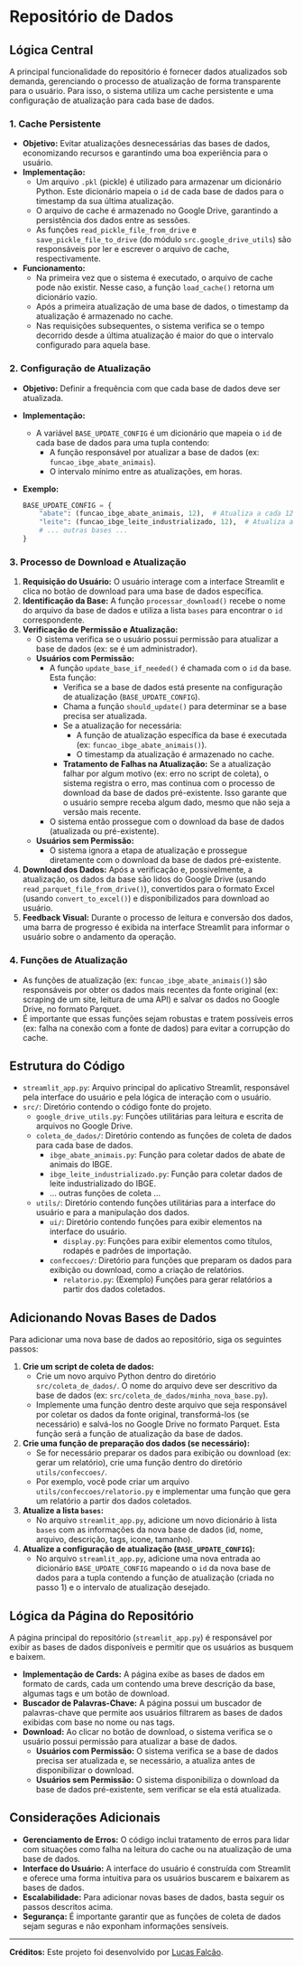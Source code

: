 # Repositório de Dados

## Lógica Central

A principal funcionalidade do repositório é fornecer dados atualizados sob demanda, gerenciando o processo de atualização de forma transparente para o usuário. Para isso, o sistema utiliza um cache persistente e uma configuração de atualização para cada base de dados.

### 1. Cache Persistente

*   **Objetivo:** Evitar atualizações desnecessárias das bases de dados, economizando recursos e garantindo uma boa experiência para o usuário.
*   **Implementação:**
    *   Um arquivo `.pkl` (pickle) é utilizado para armazenar um dicionário Python. Este dicionário mapeia o `id` de cada base de dados para o timestamp da sua última atualização.
    *   O arquivo de cache é armazenado no Google Drive, garantindo a persistência dos dados entre as sessões.
    *   As funções `read_pickle_file_from_drive` e `save_pickle_file_to_drive` (do módulo `src.google_drive_utils`) são responsáveis por ler e escrever o arquivo de cache, respectivamente.
*   **Funcionamento:**
    *   Na primeira vez que o sistema é executado, o arquivo de cache pode não existir. Nesse caso, a função `load_cache()` retorna um dicionário vazio.
    *   Após a primeira atualização de uma base de dados, o timestamp da atualização é armazenado no cache.
    *   Nas requisições subsequentes, o sistema verifica se o tempo decorrido desde a última atualização é maior do que o intervalo configurado para aquela base.

### 2. Configuração de Atualização

*   **Objetivo:** Definir a frequência com que cada base de dados deve ser atualizada.
*   **Implementação:**
    *   A variável `BASE_UPDATE_CONFIG` é um dicionário que mapeia o `id` de cada base de dados para uma tupla contendo:
        *   A função responsável por atualizar a base de dados (ex: `funcao_ibge_abate_animais`).
        *   O intervalo mínimo entre as atualizações, em horas.
*   **Exemplo:**

    ```python
    BASE_UPDATE_CONFIG = {
        "abate": (funcao_ibge_abate_animais, 12),  # Atualiza a cada 12 horas
        "leite": (funcao_ibge_leite_industrializado, 12),  # Atualiza a cada 12 horas
        # ... outras bases ...
    }
    ```

### 3. Processo de Download e Atualização

1.  **Requisição do Usuário:** O usuário interage com a interface Streamlit e clica no botão de download para uma base de dados específica.
2.  **Identificação da Base:** A função `processar_download()` recebe o nome do arquivo da base de dados e utiliza a lista `bases` para encontrar o `id` correspondente.
3.  **Verificação de Permissão e Atualização:**
    *   O sistema verifica se o usuário possui permissão para atualizar a base de dados (ex: se é um administrador).
    *   **Usuários com Permissão:**
        *   A função `update_base_if_needed()` é chamada com o `id` da base. Esta função:
            *   Verifica se a base de dados está presente na configuração de atualização (`BASE_UPDATE_CONFIG`).
            *   Chama a função `should_update()` para determinar se a base precisa ser atualizada.
            *   Se a atualização for necessária:
                *   A função de atualização específica da base é executada (ex: `funcao_ibge_abate_animais()`).
                *   O timestamp da atualização é armazenado no cache.
            *   **Tratamento de Falhas na Atualização:** Se a atualização falhar por algum motivo (ex: erro no script de coleta), o sistema registra o erro, mas continua com o processo de download da base de dados pré-existente. Isso garante que o usuário sempre receba algum dado, mesmo que não seja a versão mais recente.
        *   O sistema então prossegue com o download da base de dados (atualizada ou pré-existente).
    *   **Usuários sem Permissão:**
        *   O sistema ignora a etapa de atualização e prossegue diretamente com o download da base de dados pré-existente.
4.  **Download dos Dados:** Após a verificação e, possivelmente, a atualização, os dados da base são lidos do Google Drive (usando `read_parquet_file_from_drive()`), convertidos para o formato Excel (usando `convert_to_excel()`) e disponibilizados para download ao usuário.
5.  **Feedback Visual:** Durante o processo de leitura e conversão dos dados, uma barra de progresso é exibida na interface Streamlit para informar o usuário sobre o andamento da operação.

### 4. Funções de Atualização

*   As funções de atualização (ex: `funcao_ibge_abate_animais()`) são responsáveis por obter os dados mais recentes da fonte original (ex: scraping de um site, leitura de uma API) e salvar os dados no Google Drive, no formato Parquet.
*   É importante que essas funções sejam robustas e tratem possíveis erros (ex: falha na conexão com a fonte de dados) para evitar a corrupção do cache.

## Estrutura do Código

*   `streamlit_app.py`: Arquivo principal do aplicativo Streamlit, responsável pela interface do usuário e pela lógica de interação com o usuário.
*   `src/`: Diretório contendo o código fonte do projeto.
    *   `google_drive_utils.py`: Funções utilitárias para leitura e escrita de arquivos no Google Drive.
    *   `coleta_de_dados/`: Diretório contendo as funções de coleta de dados para cada base de dados.
        *   `ibge_abate_animais.py`: Função para coletar dados de abate de animais do IBGE.
        *   `ibge_leite_industrializado.py`: Função para coletar dados de leite industrializado do IBGE.
        *   ... outras funções de coleta ...
    *   `utils/`: Diretório contendo funções utilitárias para a interface do usuário e para a manipulação dos dados.
        *   `ui/`: Diretório contendo funções para exibir elementos na interface do usuário.
            *   `display.py`: Funções para exibir elementos como títulos, rodapés e padrões de importação.
        *   `confeccoes/`: Diretório para funções que preparam os dados para exibição ou download, como a criação de relatórios.
            *   `relatorio.py`: (Exemplo) Funções para gerar relatórios a partir dos dados coletados.

## Adicionando Novas Bases de Dados

Para adicionar uma nova base de dados ao repositório, siga os seguintes passos:

1.  **Crie um script de coleta de dados:**
    *   Crie um novo arquivo Python dentro do diretório `src/coleta_de_dados/`. O nome do arquivo deve ser descritivo da base de dados (ex: `src/coleta_de_dados/minha_nova_base.py`).
    *   Implemente uma função dentro deste arquivo que seja responsável por coletar os dados da fonte original, transformá-los (se necessário) e salvá-los no Google Drive no formato Parquet. Esta função será a função de atualização da base de dados.
2.  **Crie uma função de preparação dos dados (se necessário):**
    *   Se for necessário preparar os dados para exibição ou download (ex: gerar um relatório), crie uma função dentro do diretório `utils/confeccoes/`.
    *   Por exemplo, você pode criar um arquivo `utils/confeccoes/relatorio.py` e implementar uma função que gera um relatório a partir dos dados coletados.
3.  **Atualize a lista `bases`:**
    *   No arquivo `streamlit_app.py`, adicione um novo dicionário à lista `bases` com as informações da nova base de dados (id, nome, arquivo, descrição, tags, icone, tamanho).
4.  **Atualize a configuração de atualização (`BASE_UPDATE_CONFIG`):**
    *   No arquivo `streamlit_app.py`, adicione uma nova entrada ao dicionário `BASE_UPDATE_CONFIG` mapeando o `id` da nova base de dados para a tupla contendo a função de atualização (criada no passo 1) e o intervalo de atualização desejado.

## Lógica da Página do Repositório

A página principal do repositório (`streamlit_app.py`) é responsável por exibir as bases de dados disponíveis e permitir que os usuários as busquem e baixem.

*   **Implementação de Cards:** A página exibe as bases de dados em formato de cards, cada um contendo uma breve descrição da base, algumas tags e um botão de download.
*   **Buscador de Palavras-Chave:** A página possui um buscador de palavras-chave que permite aos usuários filtrarem as bases de dados exibidas com base no nome ou nas tags.
*   **Download:** Ao clicar no botão de download, o sistema verifica se o usuário possui permissão para atualizar a base de dados.
    *   **Usuários com Permissão:** O sistema verifica se a base de dados precisa ser atualizada e, se necessário, a atualiza antes de disponibilizar o download.
    *   **Usuários sem Permissão:** O sistema disponibiliza o download da base de dados pré-existente, sem verificar se ela está atualizada.

## Considerações Adicionais

*   **Gerenciamento de Erros:** O código inclui tratamento de erros para lidar com situações como falha na leitura do cache ou na atualização de uma base de dados.
*   **Interface do Usuário:** A interface do usuário é construída com Streamlit e oferece uma forma intuitiva para os usuários buscarem e baixarem as bases de dados.
*   **Escalabilidade:** Para adicionar novas bases de dados, basta seguir os passos descritos acima.
*   **Segurança:** É importante garantir que as funções de coleta de dados sejam seguras e não exponham informações sensíveis.

---

**Créditos:** Este projeto foi desenvolvido por [Lucas Falcão](https://www.linkedin.com/in/falkzera/).